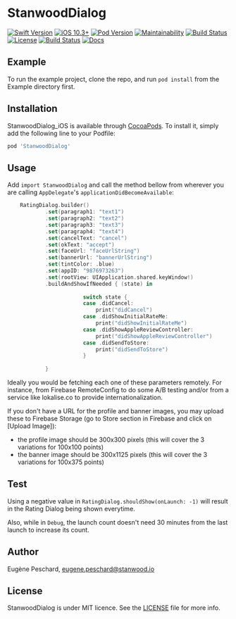 # StanwoodDialog

[![Swift Version](https://img.shields.io/badge/Swift-5.0-orange.svg)]()
[![iOS 10.3+](https://img.shields.io/badge/iOS-10.3+-EB7943.svg)]()
[![Pod Version](https://cocoapod-badges.herokuapp.com/l/StanwoodDialog/badge.png)]()
[![Maintainability](https://api.codeclimate.com/v1/badges/f34e56f2c699c367691a/maintainability)](https://codeclimate.com/github/stanwood/StanwoodDialog_iOS/maintainability) 
[![Build Status](https://app.bitrise.io/app/200a49178c1c4df4/status.svg?token=sfQNfpyzN4c_FAGGTefmqw&branch=master)](https://app.bitrise.io/app/200a49178c1c4df4)
[![License](https://cocoapod-badges.herokuapp.com/l/StanwoodDialog/badge.svg)](http://cocoapods.org/pods/StanwoodDialog) 
[![Build Status](https://travis-ci.org/stanwood/StanwoodDialog_iOS.svg?branch=master)](https://travis-ci.org/stanwood/StanwoodDialog_iOS)
[![Docs](https://img.shields.io/badge/docs-%E2%9C%93-blue.svg)](https://stanwood.github.io/StanwoodDialog_iOS/)

## Example

To run the example project, clone the repo, and run `pod install` from the Example directory first.

## Installation

StanwoodDialog_iOS is available through [CocoaPods](http://cocoapods.org). To install
it, simply add the following line to your Podfile:

```ruby
pod 'StanwoodDialog'
```

## Usage

Add `import StanwoodDialog` and call the method bellow from wherever you are calling `AppDelegate`'s `applicationDidBecomeAvailable`:
```swift
    RatingDialog.builder()
            .set(paragraph1: "text1")
            .set(paragraph2: "text2")
            .set(paragraph3: "text3")
            .set(paragraph4: "text4")
            .set(cancelText: "cancel")
            .set(okText: "accept")
            .set(faceUrl: "faceUrlString")
            .set(bannerUrl: "bannerUrlString")
            .set(tintColor: .blue)
            .set(appID: "9876973263")
            .set(rootView: UIApplication.shared.keyWindow!)
            .buildAndShowIfNeeded { (state) in
                
                        switch state {
                        case .didCancel:
                            print("didCancel")
                        case .didShowInitialRateMe:
                            print("didShowInitialRateMe")
                        case .didShowAppleReviewController:
                            print("didShowAppleReviewController")
                        case .didSendToStore:
                            print("didSendToStore")
                        }
                
            }
```
Ideally you would be fetching each one of these parameters remotely. For instance, from Firebase RemoteConfig to do some A/B testing and/or from a service like lokalise.co to provide internationalization.

If you don't have a URL for the profile and banner images, you may upload these to Firebase Storage (go to Store section in Firebase and click on [Upload Image]):
 * the profile image should be 300x300 pixels (this will cover the 3 variations for 100x100 points)
 * the banner image should be 300x1125 pixels (this will cover the 3 variations for 100x375 points)
 
 
 ## Test
 
Using a negative value in `RatingDialog.shouldShow(onLaunch: -1)` will result in the Rating Dialog being shown everytime.

Also, while in `Debug`, the launch count doesn't need 30 minutes from the last launch to increase its count. 


## Author

Eugène Peschard, eugene.peschard@stanwood.io

## License

StanwoodDialog is under MIT licence. See the [LICENSE](https://github.com/stanwood/Stanwood_Dialog_iOS/blob/master/LICENSE "Copyright © 2018 stanwood GmbH") file for more info.
